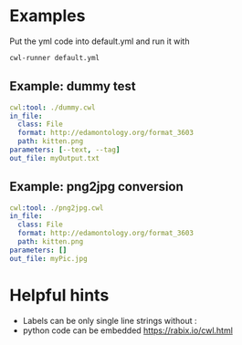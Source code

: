 # Examples
Put the yml code into default.yml and run it with
```sh
cwl-runner default.yml
```

## Example: dummy test
```yml
cwl:tool: ./dummy.cwl
in_file:
  class: File
  format: http://edamontology.org/format_3603
  path: kitten.png
parameters: [--text, --tag]
out_file: myOutput.txt
```

## Example: png2jpg conversion
```yml
cwl:tool: ./png2jpg.cwl
in_file:
  class: File
  format: http://edamontology.org/format_3603
  path: kitten.png
parameters: []
out_file: myPic.jpg
```

# Helpful hints
- Labels can be only single line strings without :
- python code can be embedded
  https://rabix.io/cwl.html
